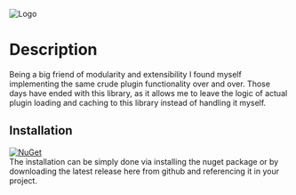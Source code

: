 ![Logo](../master/logo.png)

# Description
Being a big friend of modularity and extensibility I found myself implementing the same crude plugin functionality over and over. Those days have ended with this library, as it allows me to leave the logic of actual plugin loading and caching to this library instead of handling it myself.
  
## Installation
[![NuGet](https://img.shields.io/nuget/v/Narumikazuchi.Extensibility.svg)](https://www.nuget.org/packages/Narumikazuchi.Extensibility)  
The installation can be simply done via installing the nuget package or by downloading the latest release here from github and referencing it in your project.
